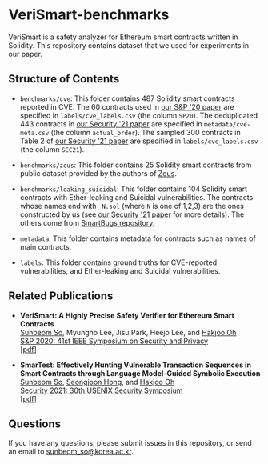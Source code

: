 # VeriSmart-benchmarks
VeriSmart is a safety analyzer for Ethereum smart contracts written in Solidity.
This repository contains dataset that we used for experiments in our paper.


## Structure of Contents
* ``benchmarks/cve``: This folder contains 487 Solidity smart contracts reported in CVE.
The 60 contracts used in [our S&P '20 paper](https://arxiv.org/abs/1908.11227) are specified in ``labels/cve_labels.csv`` (the column ``SP20``). The deduplicated 443 contracts in [our Security '21 paper](http://prl.korea.ac.kr/~ssb920/papers/sec21.pdf) are specified in ``metadata/cve-meta.csv`` (the column ``actual_order``). The sampled 300 contracts in Table 2 of [our Security '21 paper](http://prl.korea.ac.kr/~ssb920/papers/sec21.pdf) are specified in ``labels/cve_labels.csv`` (the column ``SEC21``).

* ``benchmarks/zeus``: This folder contains 25 Solidity smart contracts from public dataset provided
by the authors of [Zeus](http://pages.cpsc.ucalgary.ca/~joel.reardon/blockchain/readings/ndss2018_09-1_Kalra_paper.pdf).

* ``benchmarks/leaking_suicidal``: This folder contains 104 Solidity smart contracts with Ether-leaking and Suicidal vulnerabilities. The contracts whose names end with ``_N.sol`` (where ``N`` is one of 1,2,3) are the ones constructed by us (see [our Security '21 paper](http://prl.korea.ac.kr/~ssb920/papers/sec21.pdf) for more details). The others come from [SmartBugs repository](https://github.com/smartbugs/smartbugs).

* ``metadata``: This folder contains metadata for contracts such as names of main contracts.

* ``labels``: This folder contains ground truths for CVE-reported vulnerabilities, and Ether-leaking and Suicidal vulnerabilities.


## Related Publications
* **VeriSmart: A Highly Precise Safety Verifier for Ethereum Smart Contracts** <br/>
  [Sunbeom So](https://sites.google.com/site/sunbeomsoprl/), Myungho Lee, Jisu Park, Heejo Lee, and [Hakjoo Oh](http://prl.korea.ac.kr/~pronto/home/) <br/>
  [S&P 2020: 41st IEEE Symposium on Security and Privacy](https://www.ieee-security.org/TC/SP2020/) <br/>
  \[[pdf](https://arxiv.org/abs/1908.11227)\]

* **SmarTest: Effectively Hunting Vulnerable Transaction Sequences in Smart Contracts through Language Model-Guided Symbolic Execution** <br/>
  [Sunbeom So](https://sites.google.com/site/sunbeomsoprl/), [Seongjoon Hong](http://prl.korea.ac.kr/~june/), and [Hakjoo Oh](http://prl.korea.ac.kr/~pronto/home/) <br/>
  [Security 2021: 30th USENIX Security Symposium](https://www.usenix.org/conference/usenixsecurity21) <br/>
  \[[pdf](http://prl.korea.ac.kr/~ssb920/papers/sec21.pdf)\]


## Questions
If you have any questions, please submit issues in this repository, or send an email to sunbeom_so@korea.ac.kr.
